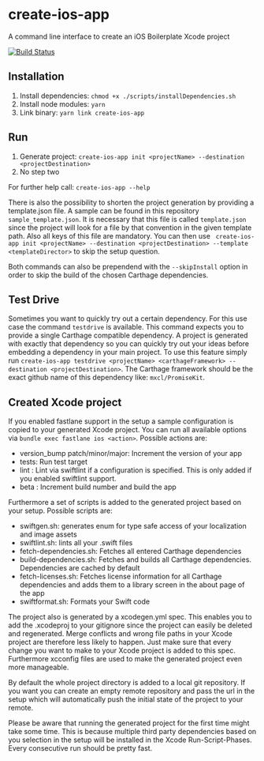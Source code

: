 # create-ios-app
A command line interface to create an iOS Boilerplate Xcode project

[![Build Status](https://travis-ci.org/dehlen/create-ios-app.svg?branch=develop)](https://travis-ci.org/dehlen/create-ios-app)

## Installation
1. Install dependencies: ```chmod +x ./scripts/installDependencies.sh```
2. Install node modules: ```yarn```
3. Link binary: ```yarn link create-ios-app```

## Run
1. Generate project: ```create-ios-app init <projectName> --destination <projectDestination>```
2. No step two

For further help call: ```create-ios-app --help```

There is also the possibility to shorten the project generation by providing a template.json file. A sample can be found in this repository `sample_template.json`. It is necessary that this file is called `template.json` since the project will look for a file by that convention in the given template path. Also all keys of this file are mandatory. You can then use
``` create-ios-app init <projectName> --destination <projectDestination> --template <templateDirector>``` to skip the setup question.

Both commands can also be prependend with the ```--skipInstall``` option in order to skip the build of the chosen Carthage dependencies.


## Test Drive
Sometimes you want to quickly try out a certain dependency. For this use case the command ```testdrive``` is available. This command expects you to provide a single Carthage compatible dependency. A project is generated with exactly that dependency so you can quickly try out your ideas before embedding a dependency in your main project.  To use this feature simply run
```create-ios-app testdrive <projectName> <carthageFramework> --destination <projectDestination>```.
The Carthage framework should be the exact github name of this dependency like: ```mxcl/PromiseKit```. 


## Created Xcode project
If you enabled fastlane support in the setup a sample configuration is copied to your generated Xcode project.
You can run all available options via ```bundle exec fastlane ios <action>```.
Possible actions are:
* version_bump patch/minor/major: Increment the version of your app
* tests: Run test target 
* lint : Lint via swiftlint if a configuration is specified. This is only added if you enabled swiftlint support.
* beta : Increment build number and build the app

Furthermore a set of scripts is added to the generated project based on your setup. Possible scripts are:
* swiftgen.sh: generates enum for type safe access of your localization and image assets
* swiftlint.sh: lints all your .swift files
* fetch-dependencies.sh: Fetches all entered Carthage dependencies
* build-dependencies.sh: Fetches and builds all Carthage dependencies. Dependencies are cached by default
* fetch-licenses.sh: Fetches license information for all Carthage dependencies and adds them to a library screen in the about page of the app
* swiftformat.sh: Formats your Swift code

The project also is generated by a xcodegen.yml spec. This enables you to add the .xcodeproj to your gitignore since the project can easily be deleted and regenerated. Merge conflicts and wrong file paths in your Xcode project are therefore less likely to happen. Just make sure that every change you want to make to your Xcode project is added to this spec. Furthermore xcconfig files are used to make the generated project even more manageable.

By default the whole project directory is added to a local git repository. If you want you can create an empty remote repository and pass the url in the setup which will automatically push the initial state of the project to your remote.

Please be aware that running the generated project for the first time might take some time. This is because multiple third party dependencies based on you selection in the setup will be installed in the Xcode Run-Script-Phases. Every consecutive run should be pretty fast. 

